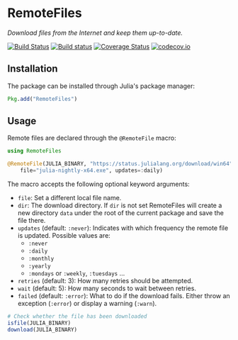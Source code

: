 # RemoteFiles

*Download files from the Internet and keep them up-to-date.*

[![Build Status][travis-badge]][travis-url] [![Build status][av-badge]][av-url] [![Coverage Status][coveralls-badge]][coveralls-url] [![codecov.io][codecov-badge]][codecov-url]

## Installation

The package can be installed through Julia's package manager:

```julia
Pkg.add("RemoteFiles")
```

## Usage

Remote files are declared through the `@RemoteFile` macro:

```julia
using RemoteFiles

@RemoteFile(JULIA_BINARY, "https://status.julialang.org/download/win64",
    file="julia-nightly-x64.exe", updates=:daily)
```

The macro accepts the following optional keyword arguments:

* `file`: Set a different local file name.
* `dir`: The download directory. If `dir` is not set RemoteFiles will create a new directory
`data` under the root of the current package and save the file there.
* `updates` (default: `:never`): Indicates with which frequency the
remote file is updated. Possible values are:
    * `:never`
    * `:daily`
    * `:monthly`
    * `:yearly`
    * `:mondays` or `:weekly`, `:tuesdays` ...
* `retries` (default: 3): How many retries should be attempted.
* `wait` (default: 5): How many seconds to wait between retries.
* `failed` (default: `:error`): What to do if the download fails. Either throw
an exception (`:error`) or display a warning (`:warn`).

```julia
# Check whether the file has been downloaded
isfile(JULIA_BINARY)
download(JULIA_BINARY)
```

[travis-badge]: https://travis-ci.org/helgee/RemoteFiles.jl.svg?branch=master
[travis-url]: https://travis-ci.org/helgee/RemoteFiles.jl
[av-badge]: https://ci.appveyor.com/api/projects/status/nr2fv8tngcru03k0?svg=true
[av-url]: https://ci.appveyor.com/project/helgee/remotefiles-jl
[coveralls-badge]: https://coveralls.io/repos/helgee/RemoteFiles.jl/badge.svg?branch=master&service=github
[coveralls-url]: https://coveralls.io/github/helgee/RemoteFiles.jl?branch=master
[codecov-badge]: http://codecov.io/github/helgee/RemoteFiles.jl/coverage.svg?branch=master
[codecov-url]: http://codecov.io/github/helgee/RemoteFiles.jl?branch=master
